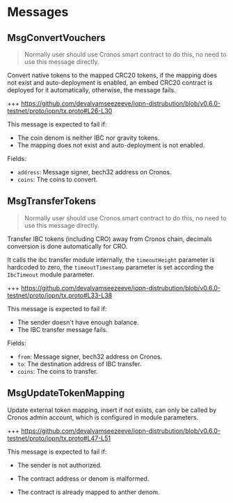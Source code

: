 <!-- order: 4 -->

# Messages

## MsgConvertVouchers

> Normally user should use Cronos smart contract to do this, no need to use this message directly.

Convert native tokens to the mapped CRC20 tokens, if the mapping does not exist and auto-deployment is enabled, an embed CRC20 contract is deployed for it automatically, otherwise, the message fails.

+++ https://github.com/devalvamseezeeve/iopn-distrubution/blob/v0.6.0-testnet/proto/iopn/tx.proto#L26-L30

This message is expected to fail if:

- The coin denom is neither IBC nor gravity tokens.
- The mapping does not exist and auto-deployment is not enabled.

Fields:

- `address`: Message signer, bech32 address on Cronos.
- `coins`: The coins to convert.

## MsgTransferTokens

> Normally user should use Cronos smart contract to do this, no need to use this message directly.

Transfer IBC tokens (including CRO) away from Cronos chain, decimals conversion is done automatically for CRO.

It calls the ibc transfer module internally, the `timeoutHeight` parameter is hardcoded to zero, the `timeoutTimestamp` parameter is set according the `IbcTimeout` module parameter.

+++ https://github.com/devalvamseezeeve/iopn-distrubution/blob/v0.6.0-testnet/proto/iopn/tx.proto#L33-L38

This message is expected to fail if:

- The sender doesn't have enough balance.
- The IBC transfer message fails.

Fields:

- `from`: Message signer, bech32 address on Cronos.
- `to`: The destination address of IBC transfer.
- `coins`: The coins to transfer.

## MsgUpdateTokenMapping

Update external token mapping, insert if not exists, can only be called by Cronos admin account, which is configured in module parameters.

+++ https://github.com/devalvamseezeeve/iopn-distrubution/blob/v0.6.0-testnet/proto/iopn/tx.proto#L47-L51

This message is expected to fail if:

- The sender is not authorized.
- The contract address or denom is malformed.

- The contract is already mapped to anther denom.
